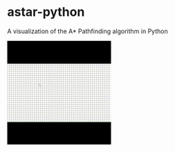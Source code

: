 # astar-python
A visualization of the A* Pathfinding algorithm in Python

![](https://github.com/TheAlchemist82/astar-python/blob/main/Untitled%20video%20-%20Made%20with%20Clipchamp.gif)
